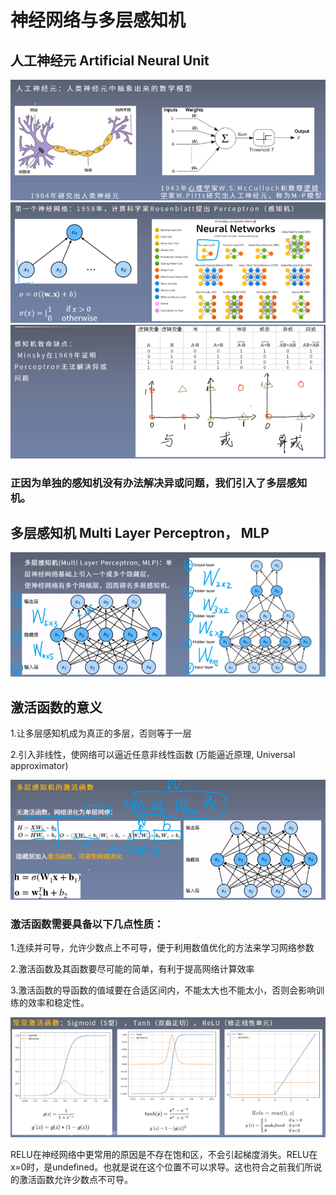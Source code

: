 


# 神经网络与多层感知机

## 人工神经元 Artificial Neural Unit


![image](https://github.com/xiaoxingchen505/Deep_Learning_Notes/blob/master/images/0.0.png)
![image](https://github.com/xiaoxingchen505/Deep_Learning_Notes/blob/master/images/0.1.png)
![image](https://github.com/xiaoxingchen505/Deep_Learning_Notes/blob/master/images/0.2.png)

### 正因为单独的感知机没有办法解决异或问题，我们引入了多层感知机。


## 多层感知机 Multi Layer Perceptron， MLP
![image](https://github.com/xiaoxingchen505/Deep_Learning_Notes/blob/master/images/0.4.png)


## 激活函数的意义

1.让多层感知机成为真正的多层，否则等于一层

2.引入非线性，使网络可以逼近任意非线性函数 (万能逼近原理, Universal approximator)

![image](https://github.com/xiaoxingchen505/Deep_Learning_Notes/blob/master/images/0.5.png)

### 激活函数需要具备以下几点性质：

1.连续并可导，允许少数点上不可导，便于利用数值优化的方法来学习网络参数

2.激活函数及其函数要尽可能的简单，有利于提高网络计算效率

3.激活函数的导函数的值域要在合适区间内，不能太大也不能太小，否则会影响训练的效率和稳定性。

![image](https://github.com/xiaoxingchen505/Deep_Learning_Notes/blob/master/images/0.6.png)

RELU在神经网络中更常用的原因是不存在饱和区，不会引起梯度消失。RELU在x=0时，是undefined。也就是说在这个位置不可以求导。这也符合之前我们所说的激活函数允许少数点不可导。


